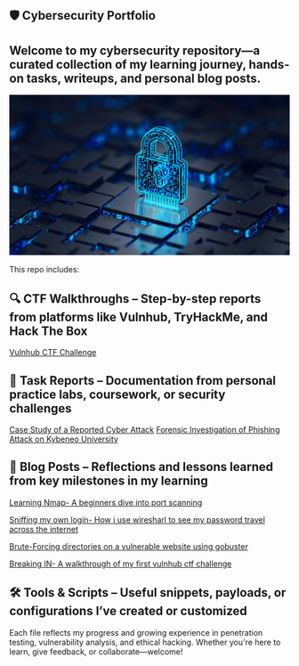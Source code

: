 
## 🛡️ Cybersecurity Portfolio
## Welcome to my cybersecurity repository—a curated collection of my learning journey, hands-on tasks, writeups, and personal blog posts.

![img](img/cysec.jpg)

This repo includes:

## 🔍 CTF Walkthroughs – Step-by-step reports from platforms like Vulnhub, TryHackMe, and Hack The Box
[Vulnhub CTF Challenge](https://github.com/estheresom17/CyberSecurity-Projects/blob/main/VULNHUB%20CTF%20DOCUMENTATION.pdf)

## 📄 Task Reports – Documentation from personal practice labs, coursework, or security challenges
[Case Study of a Reported Cyber Attack](https://github.com/estheresom17/CyberSecurity-Projects/blob/main/Case%20Study%20of%20a%20reported%20Cyber-Attack.pdf)
[Forensic Investigation of Phishing Attack on Kybeneo University](https://github.com/estheresom17/CyberSecurity-Projects/blob/main/Forensic%20Investigation%20of%20a%20Phishing%20Attack%20on%20Kybereo%20University.pdf)

## 📝 Blog Posts – Reflections and lessons learned from key milestones in my learning
[Learning Nmap- A beginners dive into port scanning](https://medium.com/@estheresom17/learning-nmap-a-beginners-dive-into-port-scanning-be55a67f9455?source=user_profile_page---------0-------------b9f0cdb794cb----------------------)

[Sniffing my own login- How i use wiresharl to see my password travel across the internet](https://medium.com/@estheresom17/%EF%B8%8F-%EF%B8%8F-sniffing-my-own-login-how-i-used-wireshark-to-see-my-password-travel-across-the-internet-bf0ba668b1ad?source=user_profile_page---------2-------------b9f0cdb794cb----------------------)

[Brute-Forcing directories on a vulnerable website using gobuster](https://medium.com/@estheresom17/%EF%B8%8F-%EF%B8%8F-brute-forcing-directories-on-a-vulnerable-website-using-gobuster-f40337489072?source=user_profile_page---------3-------------b9f0cdb794cb----------------------)

[Breaking IN- A walkthrough of my first vulnhub ctf challenge](https://medium.com/@estheresom17/%EF%B8%8F-breaking-in-a-walkthrough-of-my-first-vulnhub-ctf-challenge-a63318861f37?source=user_profile_page---------1-------------b9f0cdb794cb----------------------)



## 🛠️ Tools & Scripts – Useful snippets, payloads, or configurations I’ve created or customized

Each file reflects my progress and growing experience in penetration testing, vulnerability analysis, and ethical hacking. Whether you're here to learn, give feedback, or collaborate—welcome!

